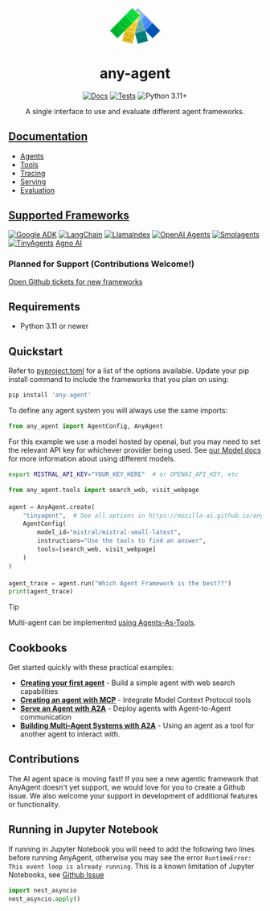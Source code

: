 <p align="center">
  <picture>
    <img src="docs/images/any-agent-logo-mark.png" width="20%" alt="Project logo"/>
  </picture>
</p>

<div align="center">

# any-agent

[![Docs](https://github.com/mozilla-ai/any-agent/actions/workflows/docs.yaml/badge.svg)](https://github.com/mozilla-ai/any-agent/actions/workflows/docs.yaml/)
[![Tests](https://github.com/mozilla-ai/any-agent/actions/workflows/tests-integration.yaml/badge.svg)](https://github.com/mozilla-ai/any-agent/actions/workflows/tests-integration.yaml/)
![Python 3.11+](https://img.shields.io/badge/python-3.11%2B-blue.svg)

A single interface to use and evaluate different agent frameworks.

</div>

## [Documentation](https://mozilla-ai.github.io/any-agent/)

- [Agents](https://mozilla-ai.github.io/any-agent/agents/)
- [Tools](https://mozilla-ai.github.io/any-agent/tools/)
- [Tracing](https://mozilla-ai.github.io/any-agent/tracing/)
- [Serving](https://mozilla-ai.github.io/any-agent/serving/)
- [Evaluation](https://mozilla-ai.github.io/any-agent/evaluation/)

## [Supported Frameworks](https://mozilla-ai.github.io/any-agent/)

[![Google ADK](https://img.shields.io/badge/Google%20ADK-4285F4?logo=google&logoColor=white)](https://github.com/google/adk-python) [![LangChain](https://img.shields.io/badge/LangChain-1e4545?logo=langchain&logoColor=white)](https://github.com/langchain-ai/langgraph) [![LlamaIndex](https://img.shields.io/badge/🦙%20LlamaIndex-fbcfe2)](https://github.com/run-llama/llama_index) [![OpenAI Agents](https://img.shields.io/badge/OpenAI%20Agents-black?logo=openai)](https://github.com/openai/openai-agents-python) [![Smolagents](https://img.shields.io/badge/Smolagents-ffcb3a?logo=huggingface&logoColor=white)](https://smolagents.org/) [![TinyAgents](https://img.shields.io/badge/TinyAgents-ffcb3a?logo=huggingface&logoColor=white)]([https://smolagents.org/](https://huggingface.co/blog/tiny-agents))  [Agno AI](https://docs.agno.com/introduction)


### Planned for Support (Contributions Welcome!)

[Open Github tickets for new frameworks](https://github.com/mozilla-ai/any-agent/issues?q=is%3Aissue%20state%3Aopen%20label%3Aframeworks)

## Requirements

- Python 3.11 or newer

## Quickstart

Refer to [pyproject.toml](./pyproject.toml) for a list of the options available.
Update your pip install command to include the frameworks that you plan on using:

```bash
pip install 'any-agent'
```

To define any agent system you will always use the same imports:

```python
from any_agent import AgentConfig, AnyAgent
```
For this example we use a model hosted by openai, but you may need to set the relevant API key for whichever provider being used.
See [our Model docs](https://mozilla-ai.github.io/any-agent/frameworks/#models) for more information about using different models.

```bash
export MISTRAL_API_KEY="YOUR_KEY_HERE"  # or OPENAI_API_KEY, etc
```

```python
from any_agent.tools import search_web, visit_webpage

agent = AnyAgent.create(
    "tinyagent",  # See all options in https://mozilla-ai.github.io/any-agent/
    AgentConfig(
        model_id="mistral/mistral-small-latest",
        instructions="Use the tools to find an answer",
        tools=[search_web, visit_webpage]
    )
)

agent_trace = agent.run("Which Agent Framework is the best??")
print(agent_trace)
```


> [!TIP]
> Multi-agent can be implemented [using Agents-As-Tools](https://mozilla-ai.github.io/any-agent/agents/tools/#using-agents-as-tools).

## Cookbooks

Get started quickly with these practical examples:

- **[Creating your first agent](https://mozilla-ai.github.io/any-agent/cookbook/your_first_agent/)** - Build a simple agent with web search capabilities
- **[Creating an agent with MCP](https://mozilla-ai.github.io/any-agent/cookbook/mcp_agent/)** - Integrate Model Context Protocol tools
- **[Serve an Agent with A2A](https://mozilla-ai.github.io/any-agent/cookbook/serve_a2a/)** - Deploy agents with Agent-to-Agent communication
- **[Building Multi-Agent Systems with A2A](https://mozilla-ai.github.io/any-agent/cookbook/a2a_as_tool/)** - Using an agent as a tool for another agent to interact with.

## Contributions

The AI agent space is moving fast! If you see a new agentic framework that AnyAgent doesn't yet support, we would love for you to create a Github issue. We also welcome your support in development of additional features or functionality.


## Running in Jupyter Notebook

If running in Jupyter Notebook you will need to add the following two lines before running AnyAgent, otherwise you may see the error `RuntimeError: This event loop is already running`. This is a known limitation of Jupyter Notebooks, see [Github Issue](https://github.com/jupyter/notebook/issues/3397#issuecomment-376803076)

```python
import nest_asyncio
nest_asyncio.apply()
```
